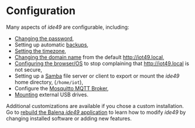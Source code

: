 # Configuration

Many aspects of *ide49* are configurable, including:

* [Changing the password](config/password.ipynb),
* Setting up automatic [backups](config/backup.ipynb),
* [Setting the timezone](config/timezone.ipynb),
* [Changing the domain name](config/dns.ipynb) from the default http://iot49.local,
* [Configuring the browser/OS](config/https.ipynb) to stop complaining that http://iot49.local is not secure,
* Setting up a [Samba](config/samba.ipynb) file server or client to export or mount the *ide49* home directory, (`/home/iot`),
* Configure the [Mosquitto MQTT Broker](config/mosquitto.ipynb),
* [Mounting](config/mount.md) external USB drives.

Additional customizations are available if you chose a custom installation. Go to [rebuild the Balena *ide49* application](app/customize.ipynb) to learn how to modify *ide49* by changing installed software or adding new features.
